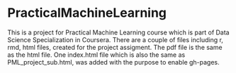 # PracticalMachineLearning
This is a project for Practical Machine Learning course which is part of Data Science Specialization in Coursera. There are a couple of files including r, rmd, html files, created for the project assigment. The pdf file is the same as the html file. One index.html file which is also the same as PML_project_sub.html, was added with the purpose to enable gh-pages.

